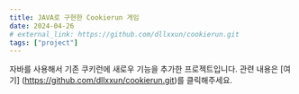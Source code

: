 ```yaml
---
title: JAVA로 구현한 Cookierun 게임
date: 2024-04-26
# external_link: https://github.com/dllxxun/cookierun.git
tags: ["project"]
---
```


<!-- ![Litmus Project Image](featured.jpg) -->
자바를 사용해서 기존 쿠키런에 새로우 기능을 추가한 프로젝트입니다.
관련 내용은 [여기] (https://github.com/dllxxun/cookierun.git)를 클릭해주세요.
<!--more-->
